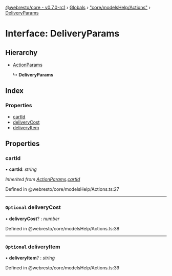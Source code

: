 [@webresto/core - v0.7.0-rc1](../README.md) › [Globals](../globals.md) › ["core/modelsHelp/Actions"](../modules/_core_modelshelp_actions_.md) › [DeliveryParams](_core_modelshelp_actions_.deliveryparams.md)

# Interface: DeliveryParams

## Hierarchy

* [ActionParams](_core_modelshelp_actions_.actionparams.md)

  ↳ **DeliveryParams**

## Index

### Properties

* [cartId](_core_modelshelp_actions_.deliveryparams.md#cartid)
* [deliveryCost](_core_modelshelp_actions_.deliveryparams.md#optional-deliverycost)
* [deliveryItem](_core_modelshelp_actions_.deliveryparams.md#optional-deliveryitem)

## Properties

###  cartId

• **cartId**: *string*

*Inherited from [ActionParams](_core_modelshelp_actions_.actionparams.md).[cartId](_core_modelshelp_actions_.actionparams.md#cartid)*

Defined in @webresto/core/modelsHelp/Actions.ts:27

___

### `Optional` deliveryCost

• **deliveryCost**? : *number*

Defined in @webresto/core/modelsHelp/Actions.ts:38

___

### `Optional` deliveryItem

• **deliveryItem**? : *string*

Defined in @webresto/core/modelsHelp/Actions.ts:39
